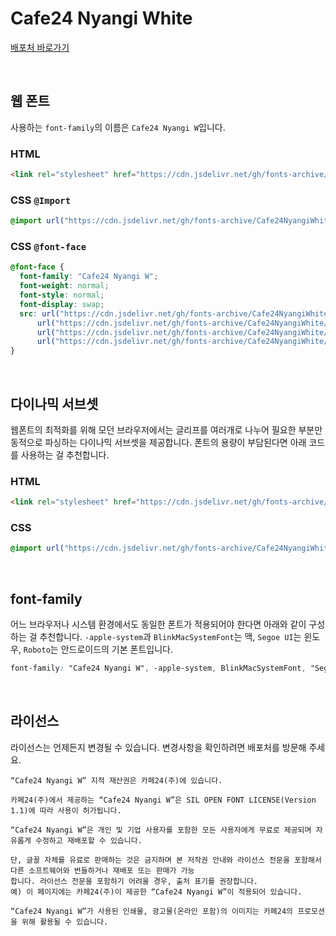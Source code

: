 # Cafe24 Nyangi White

[배포처 바로가기](https://fonts.cafe24.com/)

&nbsp;

## 웹 폰트

사용하는 `font-family`의 이름은 `Cafe24 Nyangi W`입니다.

### HTML

```html
<link rel="stylesheet" href="https://cdn.jsdelivr.net/gh/fonts-archive/Cafe24NyangiWhite/Cafe24Nyangi-W-v1.0.css" type="text/css" />
```

### CSS `@Import`

```css
@import url("https://cdn.jsdelivr.net/gh/fonts-archive/Cafe24NyangiWhite/Cafe24Nyangi-W-v1.0.css");
```

### CSS `@font-face`

```css
@font-face {
  font-family: "Cafe24 Nyangi W";
  font-weight: normal;
  font-style: normal;
  font-display: swap;
  src: url("https://cdn.jsdelivr.net/gh/fonts-archive/Cafe24NyangiWhite/Cafe24Nyangi-W-v1.0.woff2") format("woff2"),
      url("https://cdn.jsdelivr.net/gh/fonts-archive/Cafe24NyangiWhite/Cafe24Nyangi-W-v1.0.woff") format("woff"),
      url("https://cdn.jsdelivr.net/gh/fonts-archive/Cafe24NyangiWhite/Cafe24Nyangi-W-v1.0.otf") format("opentype"),
      url("https://cdn.jsdelivr.net/gh/fonts-archive/Cafe24NyangiWhite/Cafe24Nyangi-W-v1.0.ttf") format("truetype");
}
```

&nbsp;

## 다이나믹 서브셋

웹폰트의 최적화를 위해 모던 브라우저에서는 글리프를 여러개로 나누어 필요한 부분만 동적으로 파싱하는 다이나믹 서브셋을 제공합니다. 폰트의 용량이 부담된다면 아래 코드를 사용하는 걸 추천합니다.

### HTML

```html
<link rel="stylesheet" href="https://cdn.jsdelivr.net/gh/fonts-archive/Cafe24NyangiWhite/subsets/Cafe24Nyangi-W-v1.0-dynamic-subset.css" type="text/css" />
```

### CSS

```css
@import url("https://cdn.jsdelivr.net/gh/fonts-archive/Cafe24NyangiWhite/subsets/Cafe24Nyangi-W-v1.0-dynamic-subset.css");
```

&nbsp;

## font-family

어느 브라우저나 시스템 환경에서도 동일한 폰트가 적용되어야 한다면 아래와 같이 구성하는 걸 추천합니다. `-apple-system`과 `BlinkMacSystemFont`는 맥, `Segoe UI`는 윈도우, `Roboto`는 안드로이드의 기본 폰트입니다.

```css
font-family: "Cafe24 Nyangi W", -apple-system, BlinkMacSystemFont, "Segoe UI", Roboto, Oxygen, Ubuntu, Cantarell, "Open Sans", "Helvetica Neue", sans-serif;
```

&nbsp;

## 라이선스

라이선스는 언제든지 변경될 수 있습니다. 변경사항을 확인하려면 배포처를 방문해 주세요.

```
“Cafe24 Nyangi W” 지적 재산권은 카페24(주)에 있습니다.

카페24(주)에서 제공하는 “Cafe24 Nyangi W”은 SIL OPEN FONT LICENSE(Version 1.1)에 따라 사용이 허가됩니다.

“Cafe24 Nyangi W”은 개인 및 기업 사용자를 포함한 모든 사용자에게 무료로 제공되며 자유롭게 수정하고 재배포할 수 있습니다.

단, 글꼴 자체를 유료로 판매하는 것은 금지하며 본 저작권 안내와 라이선스 전문을 포함해서 다른 소프트웨어와 번들하거나 재배포 또는 판매가 가능
합니다. 라이선스 전문을 포함하기 어려울 경우, 출처 표기를 권장합니다.
예) 이 페이지에는 카페24(주)이 제공한 “Cafe24 Nyangi W”이 적용되어 있습니다.

“Cafe24 Nyangi W”가 사용된 인쇄물, 광고물(온라인 포함)의 이미지는 카페24의 프로모션을 위해 활용될 수 있습니다.
```